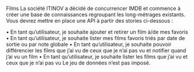 Films 
La société ITINOV a décidé de concurrencer IMDB et commence à créer une base de connaissances regroupant les long-métrages existants. Vous devrez mettre en place une API à partir des stories ci-dessous : 

• En tant qu’utilisateur, je souhaite ajouter et retirer un film à/de mes favoris 
• En tant qu’utilisateur, je souhaite lister mes films favoris triés par date de sortie ou par note globale 
• En tant qu’utilisateur, je souhaite pouvoir différencier les films que j’ai vu de ceux que je n’ai pas vu et notifier quand j’ai vu un film 
• En tant qu’utilisateur, je souhaite lister les films que j’ai vu et ceux que je n’ai pas vu Le jeu de données n’est pas imposé.